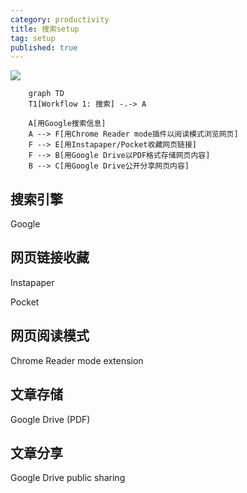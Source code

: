 ```yaml
---
category: productivity
title: 搜索setup
tag: setup
published: true
---
```


![](https://goooooouwa.eu.org:8143/static/images/50CY25C.png)

```mermaid
    graph TD
    T1[Workflow 1: 搜索] -.-> A

    A[用Google搜索信息]
    A --> F[用Chrome Reader mode插件以阅读模式浏览网页]
    F --> E[用Instapaper/Pocket收藏网页链接]
    F --> B[用Google Drive以PDF格式存储网页内容]
    B --> C[用Google Drive公开分享网页内容]
```

## 搜索引擎

Google

## 网页链接收藏

Instapaper

Pocket

## 网页阅读模式

Chrome Reader mode extension

## 文章存储

Google Drive (PDF)

## 文章分享

Google Drive public sharing
